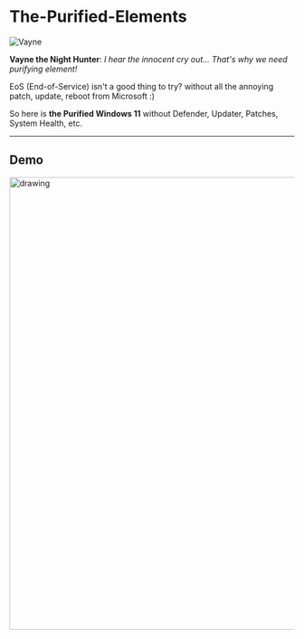 # The-Purified-Elements

![Vayne](https://github.com/aaaddress1/The-Purified-Elements/assets/8559056/5540fb06-e101-4778-b31a-c91fb14bd44e)

**Vayne the Night Hunter**: *I hear the innocent cry out... That's why we need purifying element!*

EoS (End-of-Service) isn't a good thing to try? without all the annoying patch, update, reboot from Microsoft :)

So here is **the Purified Windows 11** without Defender, Updater, Patches, System Health, etc.

---
## Demo
<img src="https://github.com/aaaddress1/The-Purified-Elements/blob/main/vmware_1Yco6Mutlh.gif?raw=true" alt="drawing" width="800" high="400"/>
